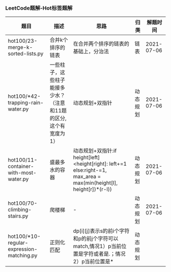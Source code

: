 ### LeetCode题解-Hot标签题解

|  题目   | 描述  | 思路 | 归类 | 解题时间 |
|  ----  | ----  | ---- | ---- | ---- |
|hot100/23-merge-k-sorted-lists.py| 合并k个排序的链表|在合并两个排序的链表的基础上，分治法|链表|2021-07-06|
|hot100/*42-trapping-rain-water.py| 一些柱子，这些柱子能接多少水？（注意和11题的区分,这个有宽度为1）|动态规划+双指针|动态规划|2021-07-06|
|hot100/11-container-with-most-water.py| 盛最多水的容器|动态规划+双指针:if height[left]<height[right]: left+=1 else:right-=1, max_area = max(min(height[l], height[r])*(r-l))|动态规划|2021-07-06|
|hot100/70-climbing-stairs.py| 爬楼梯|-|动态规划|2021-07-06|
|hot100/*10-regular-expression-matching.py|正则化匹配|dp[i][j]表示s的前i个字符和p的前j个字符可以match,情况1）p当前位置是字符或者是.；情况2）p当前位置是*|动态规划
